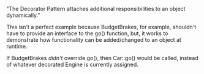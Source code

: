 "The Decorator Pattern attaches additional responsibilities to an object dynamically."

This isn't a perfect example because BudgetBrakes, for example, shouldn't have to provide an interface to the go() function, but, it works to demonstrate how functionality can be added/changed to an object at runtime.

If BudgetBrakes *didn't* override go(), then Car::go() would be called, instead of whatever decorated Engine is currently assigned.